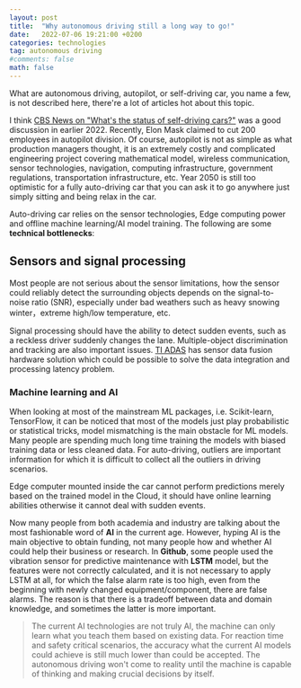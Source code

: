 ```yaml
---
layout: post
title:  "Why autonomous driving still a long way to go!"
date:   2022-07-06 19:21:00 +0200
categories: technologies
tag: autonomous driving
#comments: false
math: false
---
```


What are autonomous driving, autopilot, or self-driving car, you name a few, is not described here, there're a lot of articles hot about this topic.

I think [CBS News on "What's the status of self-driving cars?"](https://www.cbsnews.com/news/self-driving-cars-status-progress-technology-safety/) was a good discussion in earlier 2022. Recently, Elon Mask claimed to cut 200 employees in autopilot division. Of course, autopilot is not as simple as what production managers thought, it is an extremely costly and complicated engineering project covering mathematical model, wireless communication, sensor technologies, navigation, computing infrastructure, government regulations, transportation infrastructure, etc. Year 2050 is still too optimistic for a fully auto-driving car that you can ask it to go anywhere just simply sitting and being relax in the car.

Auto-driving car relies on the sensor technologies, Edge computing power and offline machine learning/AI model training. The following are some **technical bottlenecks**:

## Sensors and signal processing
Most people are not serious about the sensor limitations, how the sensor could reliably detect the surrounding objects depends on the signal-to-noise ratio (SNR), especially under bad weathers such as heavy snowing winter，extreme high/low temperature, etc.

Signal processing should have the ability to detect sudden events, such as a reckless driver suddenly changes the lane. Multiple-object discrimination and tracking are also important issues. [TI ADAS](https://www.ti.com/applications/automotive/adas/overview.html) has sensor data fusion hardware solution which could be possible to solve the data integration and processing latency problem.


### Machine learning and AI

When looking at most of the mainstream ML packages, i.e. Scikit-learn, TensorFlow, it can be noticed that most of the models just play probabilistic or statistical tricks, model mismatching is the main obstacle for ML models. Many people are spending much long time training the models with biased training data or less cleaned data. For auto-driving, outliers are important information for which it is difficult to collect all the outliers in driving scenarios.

Edge computer mounted inside the car cannot perform predictions merely based on the trained model in the Cloud, it should have online learning abilities otherwise it cannot deal with sudden events. 

Now many people from both academia and industry are talking about the most fashionable word of **AI** in the current age. However, hyping AI is the main objective to obtain funding, not many people how and whether AI could help their business or research. In **Github**, some people used the vibration sensor for predictive maintenance with **LSTM** model, but the features were not correctly calculated, and it is not necessary to apply LSTM at all, for which the false alarm rate is too high, even from the beginning with newly changed equipment/component, there are false alarms. The reason is that there is a tradeoff between data and domain knowledge, and sometimes the latter is more important.

> The current AI technologies are not truly AI, the machine can only learn what you teach them based on existing data. For reaction time and safety critical scenarios, the accuracy what the current AI models could achieve is still much lower than could be accepted. The autonomous driving won't come to reality until the machine is capable of thinking and making crucial decisions by itself.
